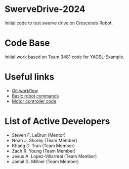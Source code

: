 # SwerveDrive-2024
Initial code to test swerve drive on Crescendo Robot.

# Code Base

Initial work based on Team 3481 code for YAGSL-Example.

# Useful links

- [Git workflow](https://www.linkedin.com/pulse/git-pull-fetch-understanding-differences-your-devops-guide)
- [Basic robot commands](https://docs.wpilib.org/en/stable/docs/software/commandbased/commands.html)
- [Motor controller code](https://yagsl.gitbook.io/yagsl/devices/motor-controllers/sparkmax)

# List of Active Developers

- Steven F. LeBrun (Mentor)
- Noah J. Shorey (Team Member)
- Khang D. Tran (Team Member)
- Zach R. Young (Team Member)
- Jesus A. Lopez-Villarreal (Team Member)
- Jamal G. Millner (Team Member)
